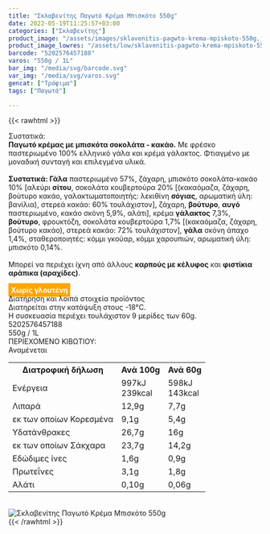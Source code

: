 ```yaml
---
title: "Σκλαβενίτης Παγωτό Κρέμα Μπισκότο 550g"
date: 2022-05-19T11:25:57+03:00
categories: ["Σκλαβενίτης"]
product_image: "/assets/images/sklavenitis-pagwto-krema-mpiskoto-550g.jpg"
product_image_lowres: "/assets/low/sklavenitis-pagwto-krema-mpiskoto-550g.jpg"
barcode: "5202576457188"
varos: "550g / 1L"
bar_img: "/media/svg/barcode.svg"
var_img: "/media/svg/varos.svg"
gencat: ["Τρόφιμα"]
tags: ["Παγωτά"]

---
```

{{< rawhtml >}}

<div class="sload569"><div class="product"><div id="sistatika">Συστατικά:</div><div class="alltext"><b>Παγωτό κρέμας με μπισκότα σοκολάτα - κακάο.</b> Με φρέσκο παστεριωμένο 100% ελληνικό γάλα και κρέμα γάλακτος. Φτιαγμένο με μοναδική συνταγή και επιλεγμένα υλικά.<br><br><b>Συστατικά: Γάλα</b> παστεριωμένο 57%, ζάχαρη, μπισκότο σοκολάτα-κακάο 10% [αλεύρι <b>σίτου</b>, σοκολάτα κουβερτούρα 20% [(κακαόμαζα, ζάχαρη, βούτυρο κακάο, γαλακτωματοποιητής: λεκιθίνη <b>σόγιας</b>, αρωματική ύλη: βανίλια), στερεά κακάο: 60% τουλάχιστον], ζάχαρη, <b>βούτυρο</b>, <b>αυγό</b> παστεριωμένο, κακάο σκόνη 5,9%, αλάτι], κρέμα <b>γάλακτος</b> 7,3%, <b>βούτυρο</b>, φρουκτόζη, σοκολάτα κουβερτούρα 1,7% [(κακαόμαζα, ζάχαρη, βούτυρο κακάο), στερεά κακάο: 72% τουλάχιστον], <b>γάλα</b> σκόνη άπαχο 1,4%, σταθεροποιητές: κόμμι γκούαρ, κόμμι χαρουπιών, αρωματική ύλη: μπισκότο 0,14%.<br><br>Μπορεί να περιέχει ίχνη από άλλους <b>καρπούς με κέλυφος</b> και <b>φιστίκια αράπικα (αραχίδες)</b>.<br><br><b style="background:orange;padding:5px;color:#fff">Χωρίς γλουτένη</b></div><div id="loipa">Διατήρηση και λοιπά στοιχεία προϊόντος</div><div class="alltext">Διατηρείται στην κατάψυξη στους -18°C.<br>Η συσκευασία περιέχει τουλάχιστον 9 μερίδες των 60g.<br></div><div id="barcode"><div id="barimage1"></div><span id="bartext">5202576457188</span></div><div id="varos"><div id="varosimage1"></div><span id="varostext">550g / 1L</span></div><div id="kivotio">ΠΕΡΙΕΧΟΜΕΝΟ ΚΙΒΩΤΙΟΥ:<br>Αναμένεται</div><div class="tabout"><table id="diatable"><tbody><tr><th>Διατροφική δήλωση</th><th>Ανά 100g</th><th>Ανά 60g</th></tr><tr><td class="texr2">Ενέργεια</td><td class="texr">997kJ<br>239kcal</td><td class="texr">598kJ<br>143kcal</td></tr><tr><td class="texr2">Λιπαρά</td><td class="texr">12,9g</td><td class="texr">7,7g</td></tr><tr><td class="gray">εκ των οποίων Κορεσµένα</td><td class="gray2">9,1g</td><td class="gray2">5,4g</td></tr><tr><td class="texr2">Yδατάνθρακες</td><td class="texr">26,7g</td><td class="texr">16g</td></tr><tr><td class="gray">εκ των οποίων Σάκχαρα</td><td class="gray2">23,7g</td><td class="gray2">14,2g</td></tr><tr><td class="texr2">Eδώδιμες ίνες</td><td class="texr">1,6g</td><td class="texr">0,9g</td></tr><tr><td class="texr2">Πρωτεΐνες</td><td class="texr">3,1g</td><td class="texr">1,8g</td></tr><tr><td class="texr2">Αλάτι</td><td class="texr">0,10g</td><td class="texr">0,06g</td></tr></tbody></table></div><br><div class="pimg"><img alt="Σκλαβενίτης Παγωτό Κρέμα Μπισκότο 550g" title="Σκλαβενίτης Παγωτό Κρέμα Μπισκότο 550g" src="/assets/images/sklavenitis-pagwto-krema-mpiskoto-550g.jpg"></div></div></div>
{{< /rawhtml >}}


